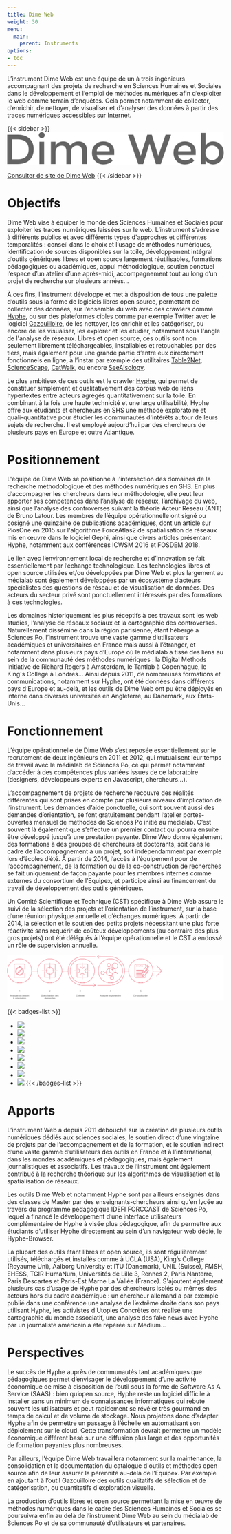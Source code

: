 ```yaml
---
title: Dime Web
weight: 30
menu:
  main:
    parent: Instruments
options:
- toc
---
```


L’instrument Dime Web est une équipe de un à trois ingénieurs accompagnant des projets de recherche en Sciences Humaines et Sociales dans le développement et l’emploi de méthodes numériques afin d’exploiter le web comme terrain d’enquêtes. Cela permet notamment de collecter, d’enrichir, de nettoyer, de visualiser et d’analyser des données à partir des traces numériques accessibles sur Internet.

{{< sidebar >}}
![](/img/instruments/logos_instruments-DimeWeb.svg)

[Consulter de site de Dime Web](http://dimeweb.dime-shs.sciences-po.fr/)
{{< /sidebar >}}

# Objectifs
Dime Web vise à équiper le monde des Sciences Humaines et Sociales pour exploiter les traces numériques laissées sur le web. L’instrument s’adresse à différents publics et avec différents types d'approches et différentes temporalités : conseil dans le choix et l’usage de méthodes numériques, identification de sources disponibles sur la toile, développement intégral d’outils génériques libres et open source largement réutilisables, formations pédagogiques ou académiques, appui méthodologique, soutien ponctuel l’espace d’un atelier d’une après-midi, accompagnement tout au long d’un projet de recherche sur plusieurs années...

À ces fins, l’instrument développe et met à disposition de tous une palette d’outils sous la forme de logiciels libres open source, permettant de collecter des données, sur l’ensemble du web avec des crawlers comme [Hyphe](http://hyphe.medialab.sciences-po.fr/), ou sur des plateformes cibles comme par exemple Twitter avec le logiciel [Gazouilloire](https://github.com/medialab/gazouilloire), de les nettoyer, les enrichir et les catégoriser, ou encore de les visualiser, les explorer et les étudier, notamment sous l'angle de l'analyse de réseaux.
Libres et open source, ces outils sont non seulement librement téléchargeables, installables et retouchables par des tiers, mais également pour une grande partie d’entre eux directement fonctionnels en ligne, à l’instar par exemple des utilitaires [Table2Net](http://tools.medialab.sciences-po.fr/table2net/), [ScienceScape](http://tools.medialab.sciences-po.fr/sciencescape/), [CatWalk](https://medialab.github.io/catwalk/), ou encore [SeeAlsology](http://tools.medialab.sciences-po.fr/seealsology/).

Le plus ambitieux de ces outils est le crawler  [Hyphe](http://hyphe.medialab.sciences-po.fr/), qui permet de constituer simplement et qualitativement des corpus web de liens hypertextes entre acteurs agrégés quantitativement sur la toile. En combinant à la fois une haute technicité et une large utilisabilité, Hyphe offre aux étudiants et chercheurs en SHS une méthode exploratoire et quali-quantitative pour étudier les communautés d'intérêts autour de leurs sujets de recherche. Il est employé aujourd’hui par des chercheurs de plusieurs pays en Europe et outre Atlantique.


# Positionnement
L'équipe de Dime Web se positionne à l'intersection des domaines de la recherche méthodologique et des méthodes numériques en SHS. En plus d’accompagner les chercheurs dans leur méthodologie, elle peut leur apporter ses compétences dans l’analyse de réseaux, l’archivage du web, ainsi que l’analyse des controverses suivant la théorie Acteur Réseau (ANT) de Bruno Latour. Les membres de l’équipe opérationnelle ont signé ou cosigné une quinzaine de publications académiques, dont un article sur PlosOne en 2015 sur l'algorithme ForceAtlas2 de spatialisation de réseaux mis en œuvre dans le logiciel Gephi, ainsi que divers articles présentant Hyphe, notamment aux conférences ICWSM 2016 et FOSDEM 2018.

Le lien avec l’environnement local de recherche et d’innovation se fait essentiellement par l’échange technologique. Les technologies libres et open source utilisées et/ou développées par Dime Web et plus largement au médialab sont également développées par un écosystème d’acteurs spécialistes des questions de réseau et de visualisation de données. Des acteurs du secteur privé sont ponctuellement intéressés par des formations à ces technologies.

Les domaines historiquement les plus réceptifs à ces travaux sont les web studies, l’analyse de réseaux sociaux et la cartographie des controverses. Naturellement disséminé dans la région parisienne, étant hébergé à Sciences Po, l’instrument trouve une vaste gamme d’utilisateurs académiques et universitaires en France mais aussi à l’étranger, et notamment dans plusieurs pays d’Europe où le médialab a tissé des liens au sein de la communauté des méthodes numériques : la Digital Methods Initiative de Richard Rogers à Amsterdam, le Tantlab à Copenhague, le King's College à Londres… Ainsi depuis 2011, de nombreuses formations et communications, notamment sur Hyphe, ont été données dans différents pays d’Europe et au-delà, et les outils de Dime Web ont pu être déployés en interne dans diverses universités en Angleterre, au Danemark, aux États-Unis...

# Fonctionnement
L’équipe opérationnelle de Dime Web s’est reposée essentiellement sur le recrutement de deux ingénieurs en 2011 et 2012, qui mutualisent leur temps de travail avec le médialab de Sciences Po, ce qui permet notamment d’accéder à des compétences plus variées issues de ce laboratoire (designers, développeurs experts en Javascript, chercheurs…).

L’accompagnement de projets de recherche recouvre des réalités différentes qui sont prises en compte par plusieurs niveaux d’implication de l’instrument. Les demandes d’aide ponctuelle, qui sont souvent aussi des demandes d’orientation, se font gratuitement pendant l’atelier portes-ouvertes mensuel de méthodes de Sciences Po initié au médialab. C’est souvent là également que s’effectue un premier contact qui pourra ensuite être développé jusqu’à une prestation payante. Dime Web donne également des formations à des groupes de chercheurs et doctorants, soit dans le cadre de l’accompagnement à un projet, soit indépendamment par exemple lors d’écoles d’été. À partir de 2014, l’accès à l’équipement pour de l’accompagnement, de la formation ou de la co-construction de recherches se fait uniquement de façon payante pour les membres internes comme externes du consortium de l’Equipex, et participe ainsi au financement du travail de développement des outils génériques.

Un Comité Scientifique et Technique (CST) spécifique à Dime Web assure le suivi de la sélection des projets et l’orientation de l’instrument, sur la base d’une réunion physique annuelle et d’échanges numériques. À partir de 2014, la sélection et le soutien des petits projets nécessitant une plus forte réactivité sans requérir de coûteux développements (au contraire des plus gros projets) ont été délégués à l’équipe opérationnelle et le CST a endossé un rôle de supervision annuelle.

![Schéma de fonctionnement de Dime Web](/img/instruments/schema_dimeweb.svg)

{{< badges-list >}}
- ![](https://www.fillmurray.com/150/150)
- [![](https://www.fillmurray.com/150/150)](#lien)
- [![](https://www.fillmurray.com/150/150)](#lien)
- [![](https://www.fillmurray.com/150/150)](#lien)
- [![](https://www.fillmurray.com/150/150)](#lien)
- [![](https://www.fillmurray.com/150/150)](#lien)
- [![](https://www.fillmurray.com/150/150)](#lien)
- [![](https://www.fillmurray.com/150/150)](#lien)
{{< /badges-list >}}

# Apports
L’instrument Web a depuis 2011 débouché sur la création de plusieurs outils numériques dédiés aux sciences sociales, le soutien direct d’une vingtaine de projets par de l’accompagnement et de la formation, et le soutien indirect d’une vaste gamme d’utilisateurs des outils en France et à l’international, dans les mondes académiques et pédagogiques, mais également journalistiques et associatifs. Les travaux de l’instrument ont également contribué à la recherche théorique sur les algorithmes de visualisation et la spatialisation de réseaux.

Les outils Dime Web et notamment Hyphe sont par ailleurs enseignés dans des classes de Master par des enseignants-chercheurs ainsi qu’en lycée au travers du programme pédagogique IDEFI FORCCAST de Sciences Po, lequel a financé le développement d’une interface utilisateurs complémentaire de Hyphe à visée plus pédagogique, afin de permettre aux étudiants d’utiliser Hyphe directement au sein d’un navigateur web dédié, le Hyphe-Browser.

La plupart des outils étant libres et open source, ils sont régulièrement utilisés, téléchargés et installés comme à UCLA (USA), King’s College (Royaume Uni), Aalborg University et ITU (Danemark), UNIL (Suisse), FMSH, EHESS, TGIR HumaNum, Universités de Lille 3, Rennes 2, Paris Nanterre, Paris Descartes et Paris-Est Marne La Vallée (France). S'ajoutent également plusieurs cas d’usage de Hyphe par des chercheurs isolés ou mêmes des acteurs hors du cadre académique : un chercheur allemand a par exemple publié dans une conférence une analyse de l’extrême droite dans son pays utilisant Hyphe, les activistes d’Utopies Concrètes ont réalisé une cartographie du monde associatif, une analyse des fake news avec Hyphe par un journaliste américain a été repérée sur Medium…

# Perspectives
Le succès de Hyphe auprès de communautés tant académiques que pédagogiques permet d’envisager le développement d’une activité économique de mise à disposition de l’outil sous la forme de Software As A Service (SAAS) : bien qu’open source, Hyphe reste un logiciel difficile à installer sans un minimum de connaissances informatiques qui rebute souvent les utilisateurs et peut rapidement se révéler très gourmand en temps de calcul et de volume de stockage. Nous projetons donc d’adapter Hyphe afin de permettre un passage à l’échelle en automatisant son déploiement sur le cloud. Cette transformation devrait permettre un modèle économique différent basé sur une diffusion plus large et des opportunités de formation payantes plus nombreuses.

Par ailleurs, l’équipe Dime Web travaillera notamment sur la maintenance, la consolidation et la documentation du catalogue d'outils et méthodes open source afin de leur assurer la pérennité au-delà de l’Equipex. Par exemple en ajoutant à l’outil Gazouilloire des outils qualitatifs de sélection et de catégorisation, ou quantitatifs d'exploration visuelle.

La production d’outils libres et open source permettant la mise en œuvre de méthodes numériques dans le cadre des Sciences Humaines et Sociales se poursuivra enfin au delà de l’instrument Dime Web au sein du médialab de Sciences Po et de sa communauté d’utilisateurs et partenaires.
